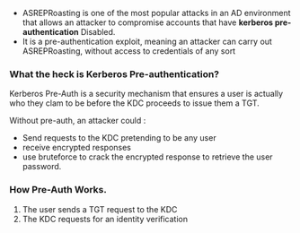 

- ASREPRoasting is one of the most popular attacks in an AD environment that allows an attacker to compromise accounts that have **kerberos pre-authentication** Disabled.
- It is a pre-authentication exploit, meaning an attacker can carry out ASREPRoasting, without access to credentials of any sort





### What the heck is Kerberos Pre-authentication?


Kerberos Pre-Auth is a security mechanism that ensures a user is actually who they clam to be before the KDC proceeds to issue them a TGT.

Without pre-auth, an attacker could :

- Send requests to the KDC pretending to be any user
- receive encrypted responses
- use bruteforce to crack the encrypted response to retrieve the user password.




### How Pre-Auth Works.


1. The user sends a TGT request to the KDC
2. The KDC requests for an identity verification 




